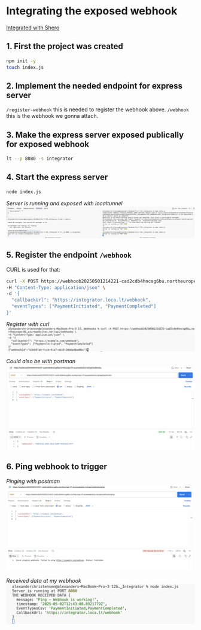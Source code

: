 # Integrating the exposed webhook

[Integrated with Shero](https://github.com/Rasho-dk/System_Integration/blob/main/00._Course_Material/01._Assignments/12a._webhook/Expose/Webhoob-dev/Webhoob-dev/README.md#features)

## 1. First the project was created

```bash
npm init -y
touch index.js
```

## 2. Implement the needed endpoint for express server

`/register-webhook` this is needed to register the webhook above.
`/webhook` this is the webhook we gonna attach.

## 3. Make the express server exposed publically for exposed webhook

```bash
lt --p 8080 -s integrator
```

## 4. Start the express server

```bash
node index.js
```

_Server is running and exposed with localtunnel_
![Local tunnel and express server running](./images/server-and-tunnel-running.png)

## 5. Register the endpoint `/webhook`

CURL is used for that:

```bash
curl -X POST https://webhoob20250501214221-cad2cdb4hncsg6bu.northeurope-01.azurewebsites.net/api/webhooks \
-H "Content-Type: application/json" \
-d '{
  "callbackUrl": "https://integrator.loca.lt/webhook",
  "eventTypes": ["PaymentInitiated", "PaymentCompleted"]
}'
```

_Register with curl_
![Register with curl](./images/CURL-register.png)

_Could also be with postman_
![Register endpoint with Postman](./images/postman-register-webhook.png)

## 6. Ping webhook to trigger

_Pinging with postman_
![Pingng the webhook](./images/pinging-webhook.png)

_Received data at my webhook_
![Received data at my webhook](./images/webhook-endpoint-received-data.png)

